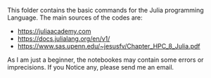 This folder contains the basic commands for the Julia programming Language. 
The main sources of the codes are: 
 - https://juliaacademy.com
 - https://docs.julialang.org/en/v1/
 - https://www.sas.upenn.edu/~jesusfv/Chapter_HPC_8_Julia.pdf

As I am just a beginner, the notebookes may contain some errors or imprecisions. 
If you Notice any, please send me an email.
